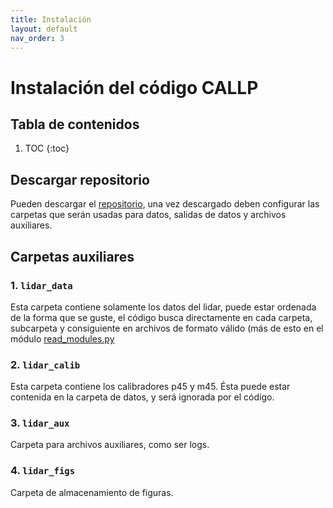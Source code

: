 ```yaml
---
title: Instalación
layout: default
nav_order: 3
---
```


# Instalación del código CALLP

## Tabla de contenidos
1. TOC
{:toc}

## Descargar repositorio
Pueden descargar el [repositorio](http://github.com/LFAUMSA/LIDAR_PYTHON), una vez descargado deben configurar las carpetas que serán usadas para datos, salidas de datos y archivos auxiliares.

## Carpetas auxiliares
### 1. `lidar_data`
Esta carpeta contiene solamente los datos del lidar, puede estar ordenada de la forma que se guste, el código busca directamente en cada carpeta, subcarpeta y consiguiente en archivos de formato válido (más de esto en el módulo [read_modules.py](read_modules.md)

### 2. `lidar_calib`
Esta carpeta contiene los calibradores p45 y m45. Ésta puede estar contenida en la carpeta de datos, y será ignorada por el código.

### 3. `lidar_aux`
Carpeta para archivos auxiliares, como ser logs.

### 4. `lidar_figs`
Carpeta de almacenamiento de figuras.

